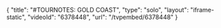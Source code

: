 {
    "title": "#TOURNOTES: GOLD COAST",
    "type": "solo",
    "layout": "iframe-static",
    "videoId": "6378448",
    "url": "\/tvpembed\/6378448"
}